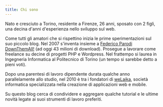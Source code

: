 ```yaml
---
title: Chi sono
---
```


Nato e cresciuto a Torino, residente a Firenze, 26 anni, sposato con 2 figli, una decina d'anni d'esperienza nello sviluppo sul web.

Come tutti gli amatori che si rispettino inizia le prime sperimentazioni sul suo piccolo blog. Nel 2007 s'inventa insieme a [Federico Parodi](www.jimmy2k.it) [DownThemAll!](http://www.downthemall.net/) (ad oggi 43 milioni di download). Prosegue a lavorare come freelance su decine di progetti PHP e Wordpress. Nel frattempo si laurea in Ingegneria Informatica al Politecnico di Torino (un tempo si sarebbe detto a pieni voti).

Dopo una parentesi di lavoro dipendente durata qualche anno parallelamente allo studio, nel 2010 è tra i fondatori di [weLaika](http://www.welaika.com), società informatica specializzata nella creazione di applicazioni web e mobile.

Su questo blog cerca di condividere e aggregare qualche tutorial e le ultime novità legate ai suoi strumenti di lavoro preferiti.